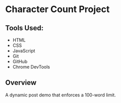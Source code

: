 # Character Count Project

## Tools Used:
- HTML
- CSS
- JavaScript
- Git
- GitHub
- Chrome DevTools

## Overview
A dynamic post demo that enforces a 100-word limit.